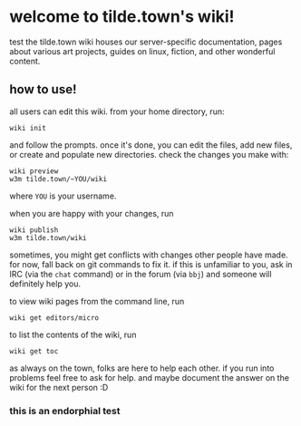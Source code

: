 # welcome to tilde.town's wiki!
test
the tilde.town wiki houses our server-specific documentation, pages about
various art projects, guides on linux, fiction, and other wonderful content.

## how to use!

all users can edit this wiki. from your home directory, run:

    wiki init

and follow the prompts. once it's done, you can edit the files, add new files,
or create and populate new directories. check the changes you make with:

    wiki preview
    w3m tilde.town/~YOU/wiki

where `YOU` is your username.

when you are happy with your changes, run

    wiki publish
    w3m tilde.town/wiki

sometimes, you might get conflicts with changes other people have made. for
now, fall back on git commands to fix it. if this is unfamiliar to you, ask in
IRC (via the `chat` command) or in the forum (via `bbj`) and someone will
definitely help you.

to view wiki pages from the command line, run

    wiki get editors/micro

to list the contents of the wiki, run

    wiki get toc

as always on the town, folks are here to help each other. if you run into
problems feel free to ask for help. and maybe document the answer on the wiki
for the next person :D

### this is an endorphial test
